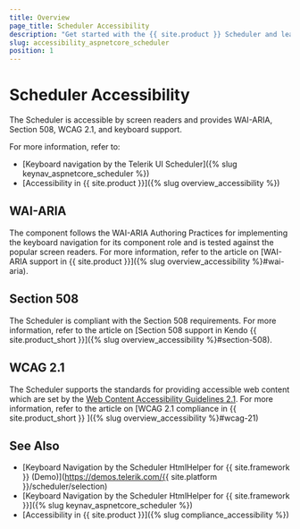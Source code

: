 ```yaml
---
title: Overview
page_title: Scheduler Accessibility
description: "Get started with the {{ site.product }} Scheduler and learn about its accessibility support for WAI-ARIA, Section 508, and WCAG 2.1."
slug: accessibility_aspnetcore_scheduler
position: 1
---
```


# Scheduler Accessibility

The Scheduler is accessible by screen readers and provides WAI-ARIA, Section 508, WCAG 2.1, and keyboard support.

For more information, refer to:
* [Keyboard navigation by the Telerik UI Scheduler]({% slug keynav_aspnetcore_scheduler %})
* [Accessibility in {{ site.product }}]({% slug overview_accessibility %})

## WAI-ARIA

The component follows the WAI-ARIA Authoring Practices for implementing the keyboard navigation for its component role and is tested against the popular screen readers. For more information, refer to the article on [WAI-ARIA support in {{ site.product }}]({% slug overview_accessibility %}#wai-aria).

## Section 508

The Scheduler is compliant with the Section 508 requirements. For more information, refer to the article on [Section 508 support in Kendo {{ site.product_short }}]({% slug overview_accessibility %}#section-508).

## WCAG 2.1

The Scheduler supports the standards for providing accessible web content which are set by the [Web Content Accessibility Guidelines 2.1](https://www.w3.org/TR/WCAG/). For more information, refer to the article on [WCAG 2.1 compliance in {{ site.product_short }} ]({% slug overview_accessibility %}#wcag-21)

## See Also

* [Keyboard Navigation by the Scheduler HtmlHelper for {{ site.framework }} (Demo)](https://demos.telerik.com/{{ site.platform }}/scheduler/selection)
* [Keyboard Navigation by the Scheduler HtmlHelper for {{ site.framework }}]({% slug keynav_aspnetcore_scheduler %})
* [Accessibility in {{ site.product }}]({% slug compliance_accessibility %})
